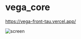 # vega_core
<https://vega-front-tau.vercel.app/>

![screen](https://user-images.githubusercontent.com/53002135/195524342-069b266d-4e27-499b-91b5-4dfe1fe29779.png)


